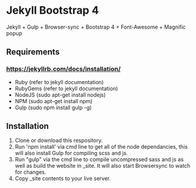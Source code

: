 # Jekyll Bootstrap 4
Jekyll + Gulp + Browser-sync + Bootstrap 4 + Font-Awesome + Magnific popup

## Requirements
### https://jekyllrb.com/docs/installation/
- Ruby (refer to jekyll documentation)
- RubyGems (refer to jekyll documentation)
- NodeJS (sudo apt-get install nodejs)
- NPM (sudo apt-get install npm)
- Gulp (sudo npm install gulp -g)

## Installation
1. Clone or download this respository.
2. Run 'npm install' via cmd line to get all of the node dependancies, this will also install Gulp for compiling scss and js.
3. Run "gulp" via the cmd line to compile uncompressed sass and js as well as build the website in _site. It will also start Browsersync to watch for changes.
4. Copy _site contents to your live server.
